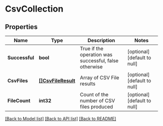 # CsvCollection

## Properties
Name | Type | Description | Notes
------------ | ------------- | ------------- | -------------
**Successful** | **bool** | True if the operation was successful, false otherwise | [optional] [default to null]
**CsvFiles** | [**[]CsvFileResult**](CsvFileResult.md) | Array of CSV File results | [optional] [default to null]
**FileCount** | **int32** | Count of the number of CSV files produced | [optional] [default to null]

[[Back to Model list]](../README.md#documentation-for-models) [[Back to API list]](../README.md#documentation-for-api-endpoints) [[Back to README]](../README.md)



